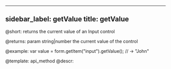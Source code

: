 
---
sidebar_label: getValue
title: getValue
---          

@short: returns the current value of an Input control


@returns:
param   string|number     the current value of the control

@example:
var value = form.getItem("input").getValue();
// -> "John"



@template: api_method
@descr:


